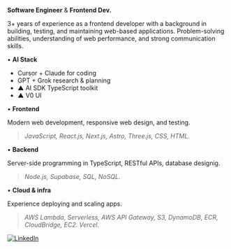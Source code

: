 **Software Engineer** & **Frontend Dev.**

3+ years of experience as a frontend developer with a background in building, testing, and maintaining web-based applications. Problem-solving abilities, understanding of web performance, and strong communication skills.

• **AI Stack**
- Cursor + Claude for coding
- GPT + Grok research & planning
- ▲ AI SDK TypeScript toolkit
- ▲ V0 UI


• **Frontend**

Modern web development, responsive web design, and testing.

> _JavaScript, React.js, Next.js, Astro, Three.js, CSS, HTML._


• **Backend**

Server-side programming in TypeScript, RESTful APIs, database designig.

> _Node.js, Supabase, SQL, NoSQL._

• **Cloud & infra**

Experience deploying and scaling apps.
> _AWS Lambda, Serverless, AWS API Gateway, S3, DynamoDB, ECR, CloudBridge, EC2. Vercel._

<!--
<a href="https://cv.gustn.co" target="_blank">
  <img alt="Gustn.co" src="https://img.shields.io/badge/cv-gustn.co-blue">
</a>
-->
<a href="https://www.linkedin.com/in/agustinlzn" target="_blank"><img src="https://img.shields.io/badge/LinkedIn-%230077B5.svg?&style=flat-square&logo=linkedin&logoColor=white" alt="LinkedIn"></a>
